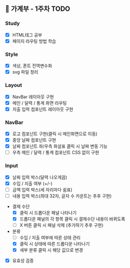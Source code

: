 ## 📅 가계부 - 1주차 TODO

### Study

- [x] HTML태그 공부
- [x] 페이지 라우팅 방법 학습

### Style

- [x] 색상, 폰트 전역변수화
- [x] svg 파일 정리

### Layout

- [x] NavBar 레이아웃 구현
- [x] 메인 / 달력 / 통계 화면 라우팅
- [x] 지출 입력 컴포넌트 레이아웃 구현

### NavBar

- [x] 로고 컴포넌트 구현(클릭 시 메인화면으로 이동)
- [x] 중앙 날짜 컴포넌트 구현
- [x] 날짜 컴포넌트 좌/우측 화살표 클릭 시 날짜 변동 기능
- [ ] 우측 메인 / 달력 / 통계 컴포넌트 CSS 없이 구현

### Input

- [x] 날짜 입력 박스(달력 나오게끔)
- [x] 수입 / 지출 여부 (+/-)
- [ ] 금액 입력 박스(세 자리마다 쉼표)
- [ ] 내용 입력 박스(최대 32자, 글자 수 카운트는 추후 구현)
- 결제 수단
  - [x] 클릭 시 드롭다운 패널 나타나기
  - [x] 드롭다운 패널의 각 항목 클릭 시 결제수단 내용이 바뀌도록
  - [ ] X 버튼 클릭 시 패널 삭제
        (추가하기 추후 구현)
- 분류
  - [ ] 수입 / 지출 여부에 따른 상태 관리
  - [x] 클릭 시 상태에 따른 드롭다운 나타나기
  - [x] 세부 분류 클릭 시 해당 값으로 변경
- [x] 유효성 검증
